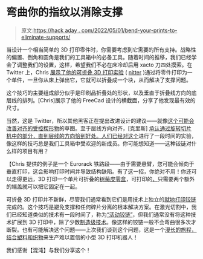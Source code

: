# 弯曲你的指纹以消除支撑

> 原文:[https://hack aday . com/2022/05/01/bend-your-prints-to-eliminate-supports/](https://hackaday.com/2022/05/01/bend-your-prints-to-eliminate-supports/)

当设计一个相当简单的 3D 打印零件时，你需要考虑到它需要的所有支持。战略性的偏置、倒角和圆角是我们的工具箱中的必备工具。随着时间的推移，我们已经学会了调整我们的设置，这样，希望我们不必在床冷却后用 xacto 刀四处摸索。在 Twitter 上，Chris [展示了他的可折叠 3D 打印实验](https://twitter.com/signalskew/status/1519706021588967425) ( [nitter](https://nitter.net/signalskew/status/1519706021588967425) )通过将零件打印为一个单件，一旦你从床上弹出它，它就可以折叠成一个块，从而解决了支撑问题。

这个技巧的主要组成部分似乎是印刷品折叠处的形状，以及垂直于折叠线方向的底层线的排列。[Chris]展示了他的 FreeCad 设计的横截面，分享了他发现最有效的尺寸。

当然，这是 Twitter，所以其他黑客正在提出改进设计的建议——就像[这个可能会改善对齐的受控楔形物](https://twitter.com/MisterHW/status/1519759949949194240)的草图。至于层线方向对齐，[克里斯] [承认通过旋转切片机中的部分，直到层线的方向恰到好处。人们](https://twitter.com/SignalSkew/status/1519709107715981313)[已经对这个](https://twitter.com/jkbckr/status/1459228518416539663)进行了一段时间的实验，像这样的技巧总是我们工具箱中受欢迎的新成员。你可能想知道——这种铰链对什么样的项目有用？

【Chris 提供的例子是一个 Eurorack 铁路段——由于需要悬臂，您可能会倾向于垂直打印，这会影响打印时间并导致结构缺陷。有了这一招，你绝对不用！你还可以走得更远，3D 打印一个单片可折叠的[树莓皮零盒](https://twitter.com/stockholmux/status/1458897101899788299)，可打印的[，](https://www.printables.com/model/184727-print-flat-and-fold-case-for-raspberry-pi-zero-2-w)只需要两个额外的端盖就可以把它固定在一起。

可折叠 3D 打印并不新鲜，尽管我们通常看到它们是用技术上独立的[就地打印铰链](https://hackaday.com/2017/08/26/design-and-3d-print-robots-with-interactive-robogami/)完成的。这个技巧是避免支撑和任何碎片分离的根本解决方案。在激光切割中，我们已经知道类似的技术有一段时间了，称为[“活动铰链”](https://hackaday.com/2017/04/06/two-piece-boxes-thanks-to-laser-cut-flex-hinges/)，但我们通常没有将这种技术扩展到 3D 打印中，除了少数[制造级技术](https://hackaday.com/2018/11/04/living-hinges-at-the-next-level/)。像这样的铰链一般不会弯曲很多次才断裂。也有可能解决这个问题——上次我们谈到这个问题，这是一个[漫长的旅程，结合塑料和织物](https://hackaday.com/2021/07/27/see-this-hybrid-approach-to-folded-3d-printed-mechanisms/)来生产难以置信的小型 3D 打印机器人！

我们感谢【混沌】与我们分享这个！